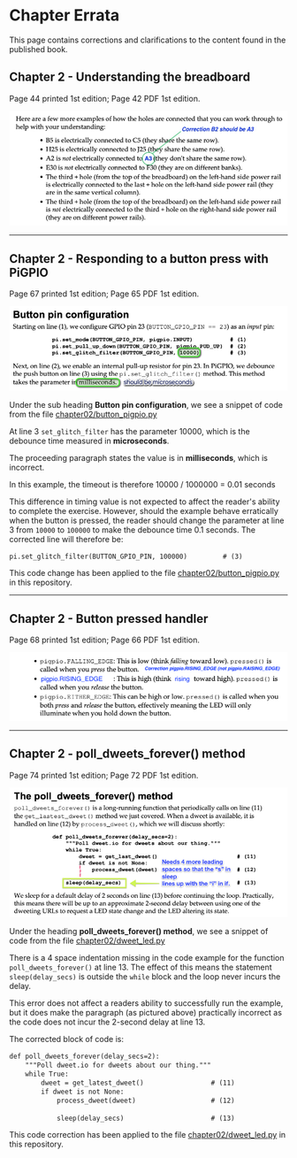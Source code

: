 # Chapter Errata

This page contains corrections and clarifications to the content found in the published book.

## Chapter 2 - Understanding the breadboard

Page 44 printed 1st edition; Page 42 PDF 1st edition.

![Code Example](./Chapter2a.jpg)

---

## Chapter 2 - Responding to a button press with PiGPIO

Page 67 printed 1st edition; Page 65 PDF 1st edition.

![Code Example](./Chapter2c.png)

Under the sub heading **Button pin configuration**, we see a snippet of code from the file [chapter02/button_pigpio.py](../chapter02/button_pigpio.py)

At line 3 `set_glitch_filter` has the parameter 10000, which is the debounce time measured in __microseconds__.

The proceeding paragraph states the value is in __milliseconds__, which is incorrect.

In this example, the timeout is therefore 10000 / 1000000 = 0.01 seconds

This difference in timing value is not expected to affect the reader's ability to complete the exercise. However, should the example behave erratically when the button is pressed, the reader should change the parameter at line 3 from `10000` to `100000` to make the debounce time 0.1 seconds. The corrected line will therefore be:

```
pi.set_glitch_filter(BUTTON_GPIO_PIN, 100000)         # (3)
```

This code change has been applied to the file [chapter02/button_pigpio.py](../chapter02/button_pigpio.py) in this repository.

---

## Chapter 2 - Button pressed handler

Page 68 printed 1st edition; Page 66 PDF 1st edition.

![Code Example](./Chapter2d.png)



---

## Chapter 2 - poll_dweets_forever() method

Page 74 printed 1st edition; Page 72 PDF 1st edition.

![Code Example](./Chapter2b.png)


Under the heading **poll_dweets_forever() method**, we see a snippet of code from the file [chapter02/dweet_led.py](../chapter02/dweet_led.py)

There is a 4 space indentation missing in the code example for the function `poll_dweets_forever()` at line 13. The effect of this means the statement `sleep(delay_secs)` is outside the `while` block and the loop never incurs the delay. 

This error does not affect a readers ability to successfully run the example, but it does make the paragraph (as pictured above) practically incorrect as the code does not incur the 2-second delay at line 13.

The corrected block of code is:

```
def poll_dweets_forever(delay_secs=2):
    """Poll dweet.io for dweets about our thing."""
    while True:
        dweet = get_latest_dweet()                 # (11)
        if dweet is not None:
            process_dweet(dweet)                   # (12)

            sleep(delay_secs)                      # (13)
```


This code correction has been applied to the file [chapter02/dweet_led.py](../chapter02/dweet_led.py) in this repository.

